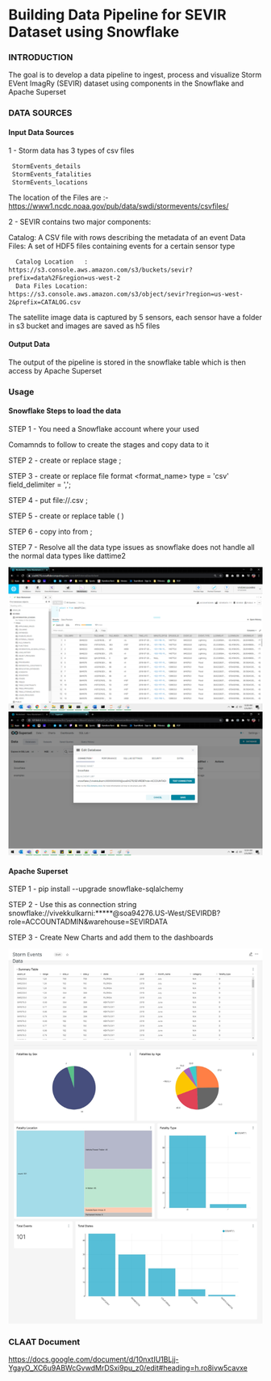 # Building Data Pipeline for SEVIR Dataset using Snowflake

### INTRODUCTION

The goal is to develop a data pipeline to ingest, process and visualize  Storm EVent ImagRy (SEVIR) dataset using components in the Snowflake and Apache Superset

### DATA SOURCES
#### Input Data Sources

1 - Storm data has 3 types of csv files 
     
     StormEvents_details
     StormEvents_fatalities
     StormEvents_locations

The location of the Files are :- https://www1.ncdc.noaa.gov/pub/data/swdi/stormevents/csvfiles/


2 - SEVIR contains two major components:

Catalog: A CSV file with rows describing the metadata of an event 
Data Files: A set of HDF5 files containing events for a certain sensor type
      
	  Catalog Location   : https://s3.console.aws.amazon.com/s3/buckets/sevir?prefix=data%2F&region=us-west-2
      Data Files Location: https://s3.console.aws.amazon.com/s3/object/sevir?region=us-west-2&prefix=CATALOG.csv

The satellite image data is captured by 5 sensors, each sensor have a folder in s3 bucket and images are saved as h5 files

#### Output Data 

The output of the pipeline is stored in the snowflake table which is then access by Apache Superset


### Usage

#### Snowflake Steps to load the data
STEP 1 - You need a Snowflake account where your used

Comamnds to follow to create the stages and copy data to it

STEP 2 - create or replace stage <stagename>;

STEP 3 - create or replace file format <format_name> type = 'csv' field_delimiter = ',';

STEP 4 - put file://<filepath>.csv <stagename>;

STEP 5 - create or replace table <tablename> ( <add all the columns and data types> )

STEP 6 - copy into <tablename> from <stagename>;

STEP 7 - Resolve all the data type issues as snowflake does not handle all the normal data types like dattime2

![](images/Snowflakes_tabledata.png)
![](images/Superset_Snowflake_ConnectionString.png)


#### Apache Superset

STEP 1 - pip install --upgrade snowflake-sqlalchemy

STEP 2 - Use this as connection string snowflake://vivekkulkarni:*****@soa94276.US-West/SEVIRDB?role=ACCOUNTADMIN&warehouse=SEVIRDATA

STEP 3 - Create New Charts and add them to the dashboards

![](images/storm-events-data-2021-03-04T10-20-38.807Z.jpg)


### CLAAT Document

https://docs.google.com/document/d/10nxtIU1BLjj-YgayO_XC6u9ABWcGvwdMrDSxi9pu_z0/edit#heading=h.ro8ivw5cavxe

 
